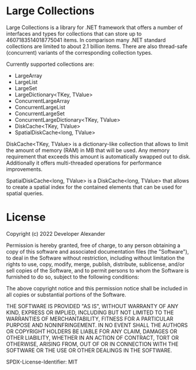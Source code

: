 # Large Collections

Large Collections is a library for .NET framework that offers a number of interfaces and types for collections that can store up to 4607183514018775041 items.
In comparison many .NET standard collections are limited to about 2.1 billion items.
There are also thread-safe (concurrent) variants of the corresponding collection types.

Currently supported collections are:
- LargeArray<T>
- LargeList<T>
- LargeSet<T>
- LargeDictionary<TKey, TValue>
- ConcurrentLargeArray<T>
- ConcurrentLargeList<T>
- ConcurrentLargeSet<T>
- ConcurrentLargeDictionary<TKey, TValue>
- DiskCache<TKey, TValue>
- SpatialDiskCache<long, TValue>

DiskCache<TKey, TValue> is a dictionary-like collection that allows to limit the amount of memory (RAM) in MB that will be used.
Any memory requirement that exceeds this amount is automatically swapped out to disk. 
Additionally it offers multi-threaded operations for performance improvements.

SpatialDiskCache<long, TValue> is a DiskCache<long, TValue> that allows to create a spatial index for the contained elements that can be used for spatial queries.

# License

Copyright (c) 2022 Developer Alexander

Permission is hereby granted, free of charge, to any person obtaining a copy
of this software and associated documentation files (the "Software"), to deal
in the Software without restriction, including without limitation the rights
to use, copy, modify, merge, publish, distribute, sublicense, and/or sell
copies of the Software, and to permit persons to whom the Software is
furnished to do so, subject to the following conditions:

The above copyright notice and this permission notice shall be included in all
copies or substantial portions of the Software.

THE SOFTWARE IS PROVIDED "AS IS", WITHOUT WARRANTY OF ANY KIND, EXPRESS OR
IMPLIED, INCLUDING BUT NOT LIMITED TO THE WARRANTIES OF MERCHANTABILITY,
FITNESS FOR A PARTICULAR PURPOSE AND NONINFRINGEMENT. IN NO EVENT SHALL THE
AUTHORS OR COPYRIGHT HOLDERS BE LIABLE FOR ANY CLAIM, DAMAGES OR OTHER
LIABILITY, WHETHER IN AN ACTION OF CONTRACT, TORT OR OTHERWISE, ARISING FROM,
OUT OF OR IN CONNECTION WITH THE SOFTWARE OR THE USE OR OTHER DEALINGS IN THE
SOFTWARE.

SPDX-License-Identifier: MIT